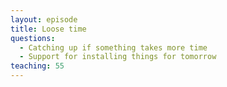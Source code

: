 ```yaml
---
layout: episode
title: Loose time
questions:
  - Catching up if something takes more time
  - Support for installing things for tomorrow
teaching: 55
---
```

